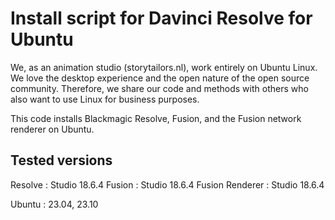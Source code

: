 # Install script for Davinci Resolve for Ubuntu

We, as an animation studio (storytailors.nl), work entirely on Ubuntu Linux. 
We love the desktop experience and the open nature of the open source community. 
Therefore, we share our code and methods with others who also want to use Linux for business purposes.

This code installs Blackmagic Resolve, Fusion, and the Fusion network renderer on Ubuntu.

## Tested versions
Resolve          : Studio 18.6.4
Fusion           : Studio 18.6.4
Fusion Renderer  : Studio 18.6.4

Ubuntu           : 23.04, 23.10 

